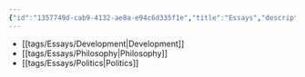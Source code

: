 ```yaml
---
{"id":"1357749d-cab9-4132-ae8a-e94c6d335f1e","title":"Essays","description":"Overview of Essays tag.","publish":true,"date_created":"Wednesday, February 19th 2025, 9:10:30 pm","date_modified":"Wednesday, March 12th 2025, 2:34:46 am","editing_lock":true,"live_preview":true,"cssclasses":["mado-heading"],"PassFrontmatter":true}
---
```



- [[tags/Essays/Development\|Development]]
- [[tags/Essays/Philosophy\|Philosophy]]
- [[tags/Essays/Politics\|Politics]]

